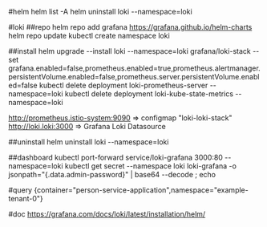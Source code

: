 #helm
helm list -A
helm uninstall loki --namespace=loki

#loki
##repo
helm repo add grafana https://grafana.github.io/helm-charts
helm repo update
kubectl create namespace loki

##install
helm upgrade --install loki --namespace=loki grafana/loki-stack  --set grafana.enabled=false,prometheus.enabled=true,prometheus.alertmanager.persistentVolume.enabled=false,prometheus.server.persistentVolume.enabled=false
kubectl delete deployment loki-prometheus-server --namespace=loki
kubectl delete deployment loki-kube-state-metrics --namespace=loki

http://prometheus.istio-system:9090 => configmap "loki-loki-stack"
http://loki.loki:3000 => Grafana Loki Datasource
                                
##uninstall
helm uninstall loki --namespace=loki

##dashboard
kubectl port-forward service/loki-grafana 3000:80 --namespace=loki
kubectl get secret --namespace loki loki-grafana -o jsonpath="{.data.admin-password}" | base64 --decode ; echo
              
#query
{container="person-service-application",namespace="example-tenant-0"}

#doc
https://grafana.com/docs/loki/latest/installation/helm/
